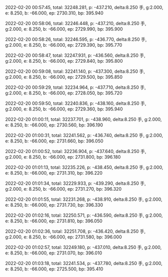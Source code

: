 2022-02-20 00:57:45, total: 32248.281, p: -437.210, delta:8.250 手, g:2.000, e: 8.250, b: -66.000, ep: 2730.310, bp: 395.940

2022-02-20 00:58:06, total: 32246.448, p: -437.210, delta:8.250 手, g:2.000, e: 8.250, b: -66.000, ep: 2729.990, bp: 395.900

2022-02-20 00:58:26, total: 32246.595, p: -436.770, delta:8.250 手, g:2.000, e: 8.250, b: -66.000, ep: 2729.390, bp: 395.770

2022-02-20 00:58:47, total: 32247.931, p: -436.560, delta:8.250 手, g:2.000, e: 8.250, b: -66.000, ep: 2729.840, bp: 395.800

2022-02-20 00:59:08, total: 32241.140, p: -437.300, delta:8.250 手, g:2.000, e: 8.250, b: -66.000, ep: 2729.500, bp: 395.850

2022-02-20 00:59:29, total: 32234.964, p: -437.710, delta:8.250 手, g:2.000, e: 8.250, b: -66.000, ep: 2728.050, bp: 395.720

2022-02-20 00:59:50, total: 32240.836, p: -438.160, delta:8.250 手, g:2.000, e: 8.250, b: -66.000, ep: 2729.360, bp: 395.940

2022-02-20 01:00:11, total: 32237.701, p: -438.960, delta:8.250 手, g:2.000, e: 8.250, b: -66.000, ep: 2730.560, bp: 396.190

2022-02-20 01:00:31, total: 32241.562, p: -436.740, delta:8.250 手, g:2.000, e: 8.250, b: -66.000, ep: 2731.660, bp: 396.050

2022-02-20 01:00:52, total: 32236.904, p: -437.640, delta:8.250 手, g:2.000, e: 8.250, b: -66.000, ep: 2731.800, bp: 396.180

2022-02-20 01:01:13, total: 32235.226, p: -438.450, delta:8.250 手, g:2.000, e: 8.250, b: -66.000, ep: 2731.310, bp: 396.220

2022-02-20 01:01:34, total: 32229.933, p: -439.290, delta:8.250 手, g:2.000, e: 8.250, b: -66.000, ep: 2731.270, bp: 396.320

2022-02-20 01:01:55, total: 32231.268, p: -438.910, delta:8.250 手, g:2.000, e: 8.250, b: -66.000, ep: 2731.730, bp: 396.330

2022-02-20 01:02:16, total: 32250.571, p: -436.590, delta:8.250 手, g:2.000, e: 8.250, b: -66.000, ep: 2731.810, bp: 396.050

2022-02-20 01:02:36, total: 32251.708, p: -436.420, delta:8.250 手, g:2.000, e: 8.250, b: -66.000, ep: 2731.580, bp: 396.000

2022-02-20 01:02:57, total: 32249.180, p: -437.010, delta:8.250 手, g:2.000, e: 8.250, b: -66.000, ep: 2731.070, bp: 396.010

2022-02-20 01:03:18, total: 32241.534, p: -437.780, delta:8.250 手, g:2.000, e: 8.250, b: -66.000, ep: 2725.500, bp: 395.410